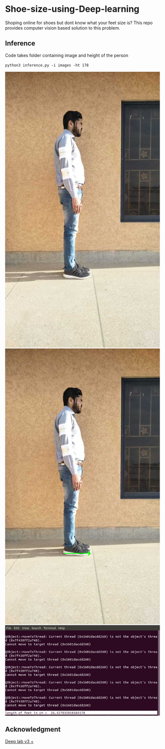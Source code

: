 # Shoe-size-using-Deep-learning

Shoping online for shoes but dont know what your feet size is? This repo provides computer vision based solution to this problem. 


## Inference
Code takes folder containing image and height of the person

`python3 inference.py -i images -ht 178`

![input image](https://github.com/farazBhatti/Shoe-size-using-Deep-learning/blob/master/images/side.png)
![output](https://github.com/farazBhatti/Shoe-size-using-Deep-learning/blob/master/result/result.png)
![foot length in cm](https://github.com/farazBhatti/Shoe-size-using-Deep-learning/blob/master/rawImgs/Screenshot.png)



## Acknowledgment

[Deep lab v3 +](https://github.com/rishizek/tensorflow-deeplab-v3)
